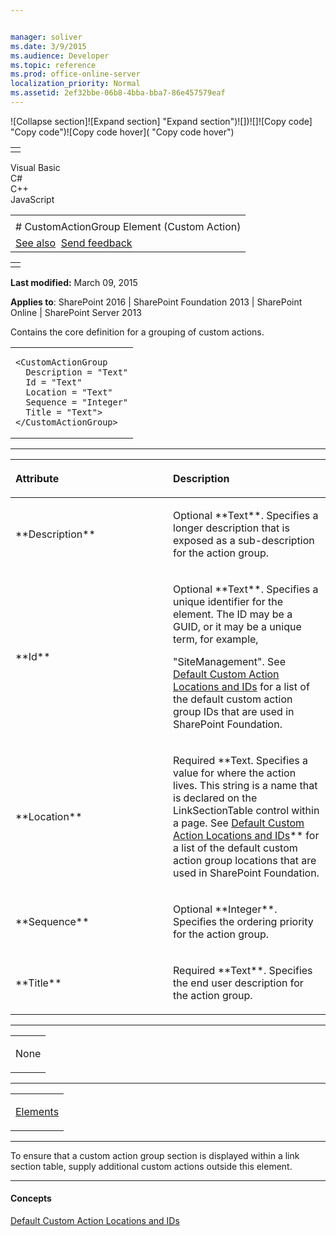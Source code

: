 ```yaml
---


manager: soliver
ms.date: 3/9/2015
ms.audience: Developer
ms.topic: reference
ms.prod: office-online-server
localization_priority: Normal
ms.assetid: 2ef32bbe-06b8-4bba-bba7-86e457579eaf
---
```


![Collapse
section]![Expand
section] "Expand section")![]()![])![]![]()![Copy
code] "Copy code")![Copy code
hover]( "Copy code hover")
<table>
<tbody>
<tr class="odd">
<td align="left"></td>
</tr>
</tbody>
</table>

Visual Basic  
C\#  
C++  
JavaScript  

<table>
<tbody>
<tr class="odd">
<td align="left"><span id="runningHeaderText"></span></td>
</tr>
<tr class="even">
<td align="left"># CustomActionGroup Element (Custom Action)</td>
</tr>
<tr class="odd">
<td align="left"><a href="#seeAlsoToggle">See also</a>  <span id="headfeedbackarea" class="feedbackhead"><a href="javascript:SubmitFeedback(&#39;docthis@Microsoft.com&#39;,&#39;&#39;,&#39;&#39;,&#39;&#39;,&#39;1.0.18082.1225&#39;,&#39;%0\dThank%20you%20for%20your%20feedback.%20The%20developer%20writing%20teams%20use%20your%20feedback%20to%20improve%20documentation.%20While%20we%20are%20reviewing%20your%20feedback,%20we%20may%20send%20you%20e-mail%20to%20ask%20for%20clarification%20or%20feedback%20on%20a%20solution.%20We%20do%20not%20use%20your%20e-mail%20address%20for%20any%20other%20purpose%20and%20we%20delete%20it%20after%20we%20finish%20our%20review.%0\AFor%20further%20information%20about%20the%20privacy%20policies%20of%20Microsoft,%20please%20see%20http://privacy.microsoft.com/en-us/default.aspx.%0\A%0\d&#39;,&#39;Customer%20feedback&#39;);">Send feedback</a></span></td>
</tr>
</tbody>
</table>

<table>
<colgroup>
<col width="100%" />
</colgroup>
<tbody>
<tr class="odd">
<td align="left"></td>
</tr>
</tbody>
</table>

**Last modified:** March 09, 2015

**Applies to**: SharePoint 2016 | SharePoint Foundation 2013 |
SharePoint Online | SharePoint Server 2013

Contains the core definition for a grouping of custom actions.

<span codelanguage="other"></span>
<table>
<colgroup>
<col width="100%" />
</colgroup>
<tbody>
<tr class="odd">
<td align="left"><pre><code>&lt;CustomActionGroup
  Description = &quot;Text&quot;
  Id = &quot;Text&quot;
  Location = &quot;Text&quot;
  Sequence = &quot;Integer&quot;
  Title = &quot;Text&quot;&gt;
&lt;/CustomActionGroup&gt;</code></pre></td>
</tr>
</tbody>
</table>


-----------------------------------------------------------------------------------------------------------------------------------------------------------------------------------------------

<table>
<colgroup>
<col width="50%" />
<col width="50%" />
</colgroup>
<thead>
<tr class="header">
<th align="left"><p>Attribute</p></th>
<th align="left"><p>Description</p></th>
</tr>
</thead>
<tbody>
<tr class="odd">
<td align="left"><p>**Description**</p></td>
<td align="left"><p>Optional **Text**. Specifies a longer description that is exposed as a sub-description for the action group.</p></td>
</tr>
<tr class="even">
<td align="left"><p>**Id**</p></td>
<td align="left"><p>Optional **Text**. Specifies a unique identifier for the element. The ID may be a GUID, or it may be a unique term, for example,</p>
<p><span class="code">&quot;SiteManagement&quot;</span>. See <span sdata="link"><a href="default-custom-action-locations-and-ids.md">Default Custom Action Locations and IDs</a></span> for a list of the default custom action group IDs that are used in SharePoint Foundation.</p></td>
</tr>
<tr class="odd">
<td align="left"><p>**Location**</p></td>
<td align="left"><p>Required **Text</span>. Specifies a value for where the action lives. This string is a name that is declared on the <span class="keyword">LinkSectionTable</span> control within a page. See <span sdata="link"><a href="default-custom-action-locations-and-ids.md">Default Custom Action Locations and IDs</a>** for a list of the default custom action group locations that are used in SharePoint Foundation.</p></td>
</tr>
<tr class="even">
<td align="left"><p>**Sequence**</p></td>
<td align="left"><p>Optional **Integer**. Specifies the ordering priority for the action group.</p></td>
</tr>
<tr class="odd">
<td align="left"><p>**Title**</p></td>
<td align="left"><p>Required **Text**. Specifies the end user description for the action group.</p></td>
</tr>
</tbody>
</table>


---------------------------------------------------------------------------------------------------------------------------------------------------------------------------------------------------

<table>
<colgroup>
<col width="100%" />
</colgroup>
<tbody>
<tr class="odd">
<td align="left"><p>None</p></td>
</tr>
</tbody>
</table>


----------------------------------------------------------------------------------------------------------------------------------------------------------------------------------------------------

<table>
<colgroup>
<col width="100%" />
</colgroup>
<tbody>
<tr class="odd">
<td align="left"><p><a href="elements-element-custom-action.md">Elements</a></p></td>
</tr>
</tbody>
</table>


----------------------------------------------------------------------------------------------------------------------------------------------------------------------------------------------------------------------------

To ensure that a custom action group section is displayed within a link
section table, supply additional custom actions outside this element.


-------------------------------------------------------------------------------------------------------------------------------------------------------------------------------------------

#### Concepts

[Default Custom Action Locations and
IDs](default-custom-action-locations-and-ids.md)</span>








